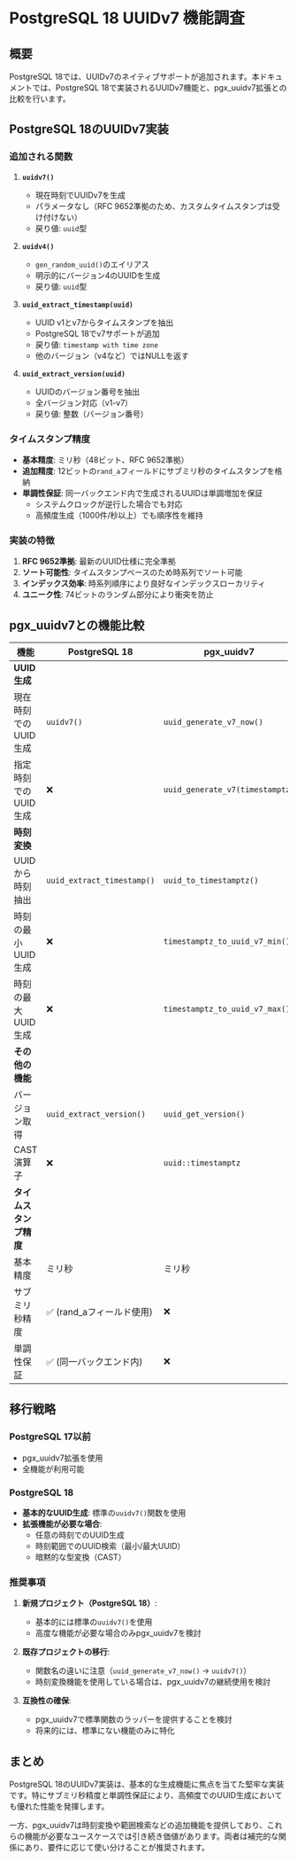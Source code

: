 # PostgreSQL 18 UUIDv7 機能調査

## 概要

PostgreSQL 18では、UUIDv7のネイティブサポートが追加されます。本ドキュメントでは、PostgreSQL 18で実装されるUUIDv7機能と、pgx_uuidv7拡張との比較を行います。

## PostgreSQL 18のUUIDv7実装

### 追加される関数

1. **`uuidv7()`**
   - 現在時刻でUUIDv7を生成
   - パラメータなし（RFC 9652準拠のため、カスタムタイムスタンプは受け付けない）
   - 戻り値: `uuid`型

2. **`uuidv4()`**
   - `gen_random_uuid()`のエイリアス
   - 明示的にバージョン4のUUIDを生成
   - 戻り値: `uuid`型

3. **`uuid_extract_timestamp(uuid)`**
   - UUID v1とv7からタイムスタンプを抽出
   - PostgreSQL 18でv7サポートが追加
   - 戻り値: `timestamp with time zone`
   - 他のバージョン（v4など）ではNULLを返す

4. **`uuid_extract_version(uuid)`**
   - UUIDのバージョン番号を抽出
   - 全バージョン対応（v1-v7）
   - 戻り値: 整数（バージョン番号）

### タイムスタンプ精度

- **基本精度**: ミリ秒（48ビット、RFC 9652準拠）
- **追加精度**: 12ビットの`rand_a`フィールドにサブミリ秒のタイムスタンプを格納
- **単調性保証**: 同一バックエンド内で生成されるUUIDは単調増加を保証
  - システムクロックが逆行した場合でも対応
  - 高頻度生成（1000件/秒以上）でも順序性を維持

### 実装の特徴

1. **RFC 9652準拠**: 最新のUUID仕様に完全準拠
2. **ソート可能性**: タイムスタンプベースのため時系列でソート可能
3. **インデックス効率**: 時系列順序により良好なインデックスローカリティ
4. **ユニーク性**: 74ビットのランダム部分により衝突を防止

## pgx_uuidv7との機能比較

| 機能 | PostgreSQL 18 | pgx_uuidv7 |
|------|--------------|------------|
| **UUID生成** |
| 現在時刻でのUUID生成 | `uuidv7()` | `uuid_generate_v7_now()` |
| 指定時刻でのUUID生成 | ❌ | `uuid_generate_v7(timestamptz)` |
| **時刻変換** |
| UUIDから時刻抽出 | `uuid_extract_timestamp()` | `uuid_to_timestamptz()` |
| 時刻の最小UUID生成 | ❌ | `timestamptz_to_uuid_v7_min()` |
| 時刻の最大UUID生成 | ❌ | `timestamptz_to_uuid_v7_max()` |
| **その他の機能** |
| バージョン取得 | `uuid_extract_version()` | `uuid_get_version()` |
| CAST演算子 | ❌ | `uuid::timestamptz` |
| **タイムスタンプ精度** |
| 基本精度 | ミリ秒 | ミリ秒 |
| サブミリ秒精度 | ✅ (rand_aフィールド使用) | ❌ |
| 単調性保証 | ✅ (同一バックエンド内) | ❌ |

## 移行戦略

### PostgreSQL 17以前
- pgx_uuidv7拡張を使用
- 全機能が利用可能

### PostgreSQL 18
- **基本的なUUID生成**: 標準の`uuidv7()`関数を使用
- **拡張機能が必要な場合**:
  - 任意の時刻でのUUID生成
  - 時刻範囲でのUUID検索（最小/最大UUID）
  - 暗黙的な型変換（CAST）

### 推奨事項

1. **新規プロジェクト（PostgreSQL 18）**:
   - 基本的には標準の`uuidv7()`を使用
   - 高度な機能が必要な場合のみpgx_uuidv7を検討

2. **既存プロジェクトの移行**:
   - 関数名の違いに注意（`uuid_generate_v7_now()` → `uuidv7()`）
   - 時刻変換機能を使用している場合は、pgx_uuidv7の継続使用を検討

3. **互換性の確保**:
   - pgx_uuidv7で標準関数のラッパーを提供することを検討
   - 将来的には、標準にない機能のみに特化

## まとめ

PostgreSQL 18のUUIDv7実装は、基本的な生成機能に焦点を当てた堅牢な実装です。特にサブミリ秒精度と単調性保証により、高頻度でのUUID生成においても優れた性能を発揮します。

一方、pgx_uuidv7は時刻変換や範囲検索などの追加機能を提供しており、これらの機能が必要なユースケースでは引き続き価値があります。両者は補完的な関係にあり、要件に応じて使い分けることが推奨されます。